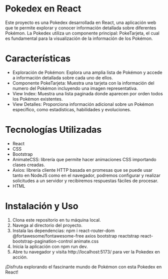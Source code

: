 # Pokedex en React
Este proyecto es una Pokedex desarrollada en React, una aplicación web que te permite explorar y conocer información detallada sobre diferentes Pokémon. La Pokedex utiliza un componente principal: PokeTarjeta, el cual es fundamental para la visualización de la información de los Pokémon.

# Características
- Exploración de Pokémon: Explora una amplia lista de Pokémon y accede a información detallada sobre cada uno de ellos.
- Componente PokeTarjeta: Muestra una tarjeta con la información del numero del Pokémon incluyendo una imagen representativa.
- View Index: Muestra una lista paginada donde aparecen por orden todos los Pokémon existentes.
- View Detalles: Proporciona información adicional sobre un Pokémon específico, como estadísticas, habilidades y evoluciones.
  
# Tecnologías Utilizadas
- React
- CSS
- Bootstrap
- AnimateCSS: librería que permite hacer animaciones CSS importando clases creadas.
- Axios: librería cliente HTTP basada en promesas que se puede usar tanto en NodeJS como en el navegador, podremos configurar y realizar solicitudes a un servidor y recibiremos respuestas fáciles de procesar.
- HTML
  
# Instalación y Uso
1.	Clona este repositorio en tu máquina local.
2.	Navega al directorio del proyecto.
3.	Instala las dependencias:
    npm i react-router-dom @fortawesome/fontawesome-free axios bootstrap reactstrap react-bootstrap-pagination-control animate.css
5.	Inicia la aplicación con npm run dev.
6.	Abre tu navegador y visita http://localhost:5173/ para ver la Pokedex en acción.
   
¡Disfruta explorando el fascinante mundo de Pokémon con esta Pokedex en React!

